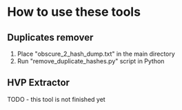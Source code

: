# How to use these tools

## Duplicates remover
1. Place "obscure_2_hash_dump.txt" in the main directory
2. Run "remove_duplicate_hashes.py" script in Python


## HVP Extractor

TODO - this tool is not finished yet